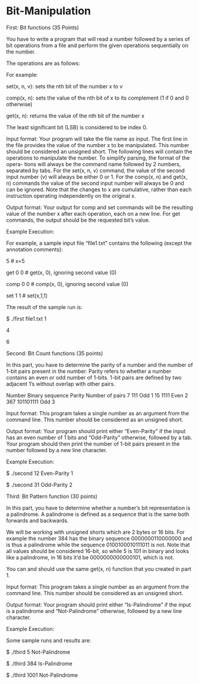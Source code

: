 # Bit-Manipulation

First: Bit functions (35 Points)

You have to write a program that will read a number followed by a series of bit operations from a file and perform the given operations sequentially on the number.

The operations are as follows:

For example:

set(x, n, v): sets the nth bit of the number x to v

comp(x, n): sets the value of the nth bit of x to its complement (1 if 0 and 0 otherwise) 

get(x, n): returns the value of the nth bit of the number x

The least significant bit (LSB) is considered to be index 0.

Input format: Your program will take the file name as input. The first line in the file provides the value of the number x to be manipulated. This number should be considered an unsigned short. The following lines will contain the operations to manipulate the number. To simplify parsing, the format of the opera- tions will always be the command name followed by 2 numbers, separated by tabs. For the set(x, n, v) command, the value of the second input number (v) will always be either 0 or 1. For the comp(x, n) and get(x, n) commands the value of the second input number will always be 0 and can be ignored. Note that the changes to x are cumulative, rather than each instruction operating independently on the original x.

Output format: Your output for comp and set commands will be the resulting value of the number x after each operation, each on a new line. For get commands, the output should be the requested bit’s value.

Example Execution:

For example, a sample input file “file1.txt” contains the following (except the annotation comments):

5           # x=5

get   0  0  # get(x, 0), ignoring second value (0)

comp  0  0  # comp(x, 0), ignoring second value (0)

set   1  1  # set(x,1,1)

The result of the sample run is:

$ ./first file1.txt 1

4

6

Second: Bit Count functions (35 points)

In this part, you have to determine the parity of a number and the number of 1-bit pairs present in the number. Parity refers to whether a number contains an even or odd number of 1-bits. 1-bit pairs are defined by two adjacent 1’s without overlap with other pairs.

Number Binary sequence Parity Number of pairs 
  7          111        Odd          1
  15        1111        Even         2
367       101101111     Odd          3

Input format: This program takes a single number as an argument from the command line. This number should be considered as an unsigned short.

Output format: Your program should print either “Even-Parity” if the input has an even number of 1 bits and “Odd-Parity” otherwise, followed by a tab. Your program should then print the number of 1-bit pairs present in the number followed by a new line character.

Example Execution:

$ ./second 12 Even-Parity 1

$ ./second 31 Odd-Parity 2

Third: Bit Pattern function (30 points)

In this part, you have to determine whether a number’s bit representation is a palindrome. A palindrome is defined as a sequence that is the same both forwards and backwards.

We will be working with unsigned shorts which are 2 bytes or 16 bits. For example the number 384 has the binary sequence 0000000110000000 and is thus a palindrome while the sequence 0100100010111011 is not. Note that all values should be considered 16-bit, so while 5 is 101 in binary and looks like a palindrome, in 16 bits it’d be 0000000000000101, which is not.

You can and should use the same get(x, n) function that you created in part 1.

Input format: This program takes a single number as an argument from the command line. This number
should be considered as an unsigned short.

Output format: Your program should print either “Is-Palindrome” if the input is a palindrome and “Not-Palindrome” otherwise, followed by a new line character.

Example Execution:

Some sample runs and results are:

$ ./third 5 Not-Palindrome

$ ./third 384 Is-Palindrome

$ ./third 1001 Not-Palindrome
